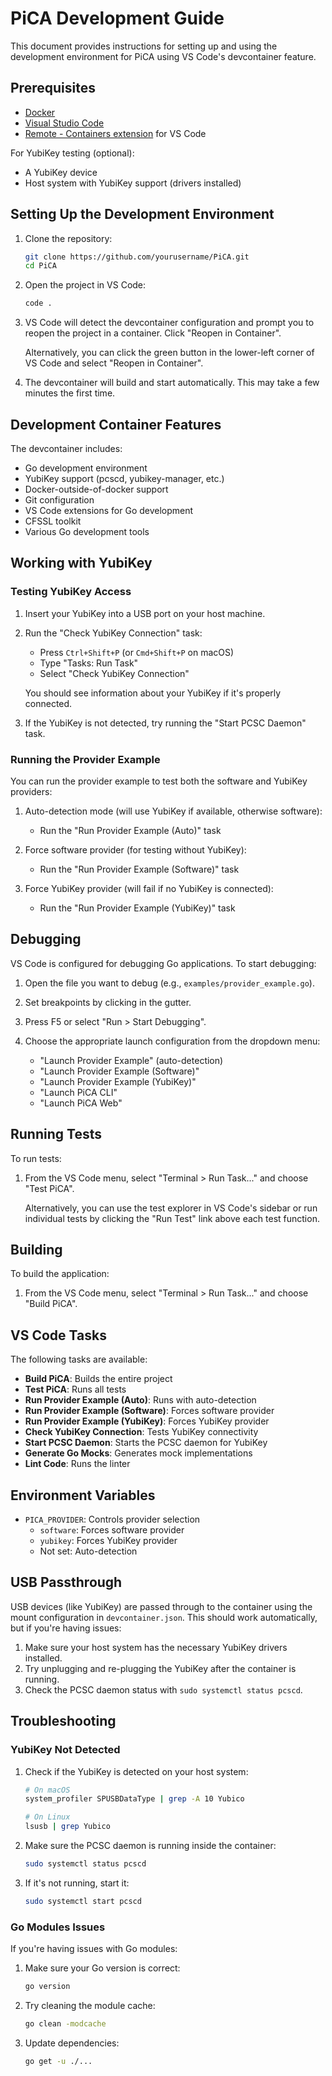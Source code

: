 # PiCA Development Guide

This document provides instructions for setting up and using the development environment for PiCA using VS Code's devcontainer feature.

## Prerequisites

- [Docker](https://www.docker.com/products/docker-desktop)
- [Visual Studio Code](https://code.visualstudio.com/)
- [Remote - Containers extension](https://marketplace.visualstudio.com/items?itemName=ms-vscode-remote.remote-containers) for VS Code

For YubiKey testing (optional):
- A YubiKey device
- Host system with YubiKey support (drivers installed)

## Setting Up the Development Environment

1. Clone the repository:
   ```bash
   git clone https://github.com/yourusername/PiCA.git
   cd PiCA
   ```

2. Open the project in VS Code:
   ```bash
   code .
   ```

3. VS Code will detect the devcontainer configuration and prompt you to reopen the project in a container. Click "Reopen in Container".

   Alternatively, you can click the green button in the lower-left corner of VS Code and select "Reopen in Container".

4. The devcontainer will build and start automatically. This may take a few minutes the first time.

## Development Container Features

The devcontainer includes:

- Go development environment
- YubiKey support (pcscd, yubikey-manager, etc.)
- Docker-outside-of-docker support
- Git configuration
- VS Code extensions for Go development
- CFSSL toolkit
- Various Go development tools

## Working with YubiKey

### Testing YubiKey Access

1. Insert your YubiKey into a USB port on your host machine.

2. Run the "Check YubiKey Connection" task:
   - Press `Ctrl+Shift+P` (or `Cmd+Shift+P` on macOS)
   - Type "Tasks: Run Task"
   - Select "Check YubiKey Connection"

   You should see information about your YubiKey if it's properly connected.

3. If the YubiKey is not detected, try running the "Start PCSC Daemon" task.

### Running the Provider Example

You can run the provider example to test both the software and YubiKey providers:

1. Auto-detection mode (will use YubiKey if available, otherwise software):
   - Run the "Run Provider Example (Auto)" task

2. Force software provider (for testing without YubiKey):
   - Run the "Run Provider Example (Software)" task

3. Force YubiKey provider (will fail if no YubiKey is connected):
   - Run the "Run Provider Example (YubiKey)" task

## Debugging

VS Code is configured for debugging Go applications. To start debugging:

1. Open the file you want to debug (e.g., `examples/provider_example.go`).

2. Set breakpoints by clicking in the gutter.

3. Press F5 or select "Run > Start Debugging".

4. Choose the appropriate launch configuration from the dropdown menu:
   - "Launch Provider Example" (auto-detection)
   - "Launch Provider Example (Software)"
   - "Launch Provider Example (YubiKey)"
   - "Launch PiCA CLI"
   - "Launch PiCA Web"

## Running Tests

To run tests:

1. From the VS Code menu, select "Terminal > Run Task..." and choose "Test PiCA".

   Alternatively, you can use the test explorer in VS Code's sidebar or run individual tests by clicking the "Run Test" link above each test function.

## Building

To build the application:

1. From the VS Code menu, select "Terminal > Run Task..." and choose "Build PiCA".

## VS Code Tasks

The following tasks are available:

- **Build PiCA**: Builds the entire project
- **Test PiCA**: Runs all tests
- **Run Provider Example (Auto)**: Runs with auto-detection
- **Run Provider Example (Software)**: Forces software provider
- **Run Provider Example (YubiKey)**: Forces YubiKey provider
- **Check YubiKey Connection**: Tests YubiKey connectivity
- **Start PCSC Daemon**: Starts the PCSC daemon for YubiKey
- **Generate Go Mocks**: Generates mock implementations
- **Lint Code**: Runs the linter

## Environment Variables

- `PICA_PROVIDER`: Controls provider selection
  - `software`: Forces software provider
  - `yubikey`: Forces YubiKey provider
  - Not set: Auto-detection

## USB Passthrough

USB devices (like YubiKey) are passed through to the container using the mount configuration in `devcontainer.json`. This should work automatically, but if you're having issues:

1. Make sure your host system has the necessary YubiKey drivers installed.
2. Try unplugging and re-plugging the YubiKey after the container is running.
3. Check the PCSC daemon status with `sudo systemctl status pcscd`.

## Troubleshooting

### YubiKey Not Detected

1. Check if the YubiKey is detected on your host system:
   ```bash
   # On macOS
   system_profiler SPUSBDataType | grep -A 10 Yubico
   
   # On Linux
   lsusb | grep Yubico
   ```

2. Make sure the PCSC daemon is running inside the container:
   ```bash
   sudo systemctl status pcscd
   ```

3. If it's not running, start it:
   ```bash
   sudo systemctl start pcscd
   ```

### Go Modules Issues

If you're having issues with Go modules:

1. Make sure your Go version is correct:
   ```bash
   go version
   ```

2. Try cleaning the module cache:
   ```bash
   go clean -modcache
   ```

3. Update dependencies:
   ```bash
   go get -u ./...
   ```

